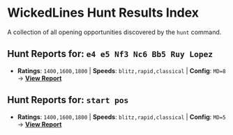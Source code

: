 # WickedLines Hunt Results Index

A collection of all opening opportunities discovered by the `hunt` command.

## Hunt Reports for: `e4 e5 Nf3 Nc6 Bb5 Ruy Lopez`

- **Ratings**: `1400,1600,1800` | **Speeds**: `blitz,rapid,classical` | **Config**: `MD=8` -> **[View Report](hunt_results/e4_e5_Nf3_Nc6_Bb5_Ruy_Lopez_ratings-1400-1600-1800_speeds-blitz-rapid-classical_MD-8_MG-1000_BF-4.md)**

## Hunt Reports for: `start pos`

- **Ratings**: `1400,1600,1800` | **Speeds**: `blitz,rapid,classical` | **Config**: `MD=5` -> **[View Report](hunt_results/start_pos_ratings-1400-1600-1800_speeds-blitz-rapid-classical_MD-5_MG-1000_BF-4.md)**


